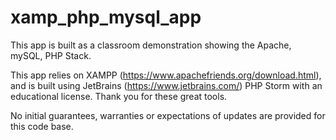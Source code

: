 # xamp_php_mysql_app
This app is built as a classroom demonstration showing the Apache, mySQL, PHP Stack.

This app relies on XAMPP (https://www.apachefriends.org/download.html), and is built using 
JetBrains (https://www.jetbrains.com/) PHP Storm with an educational license. Thank you for these great tools. 

No initial guarantees, warranties or expectations of updates are provided for this code base. 

